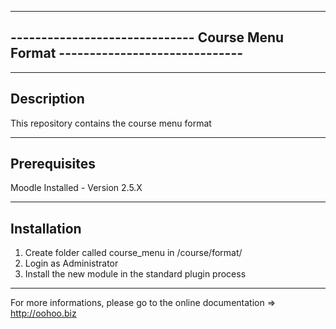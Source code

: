 --------------------------------------------------------------------------------
------------------------------ Course Menu Format ------------------------------
--------------------------------------------------------------------------------

--------------------------------------------------------------------------------
Description
--------------------------------------------------------------------------------

This repository contains the course menu format

--------------------------------------------------------------------------------
Prerequisites
--------------------------------------------------------------------------------

Moodle Installed - Version 2.5.X

--------------------------------------------------------------------------------
Installation
--------------------------------------------------------------------------------

 1. Create folder called course_menu in <MoodleWWWDirectory>/course/format/
 2. Login as Administrator
 3. Install the new module in the standard plugin process

--------------------------------------------------------------------------------

For more informations, please go to the online documentation => http://oohoo.biz
